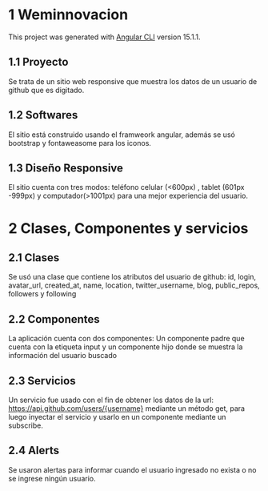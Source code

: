 # 1 Weminnovacion

This project was generated with [Angular CLI](https://github.com/angular/angular-cli) version 15.1.1.

## 1.1 Proyecto
Se trata de un sitio web responsive que muestra los datos de un usuario de github que es digitado.

## 1.2 Softwares
El sitio está construido usando el framweork angular, además se usó bootstrap y fontaweasome para los iconos.

## 1.3 Diseño Responsive
El sitio cuenta con tres modos: teléfono celular (<600px) , tablet (601px -999px) y computador(>1001px) para una mejor experiencia del usuario.

# 2 Clases, Componentes y servicios

## 2.1 Clases
Se usó una clase que contiene los atributos del usuario de github: id, login, avatar_url, created_at, name, location, twitter_username, blog, public_repos, followers y following

## 2.2 Componentes
La aplicación cuenta con dos componentes: Un componente padre que cuenta con la etiqueta input y un componente hijo donde se muestra la información del usuario buscado

## 2.3 Servicios
Un servicio fue usado con el fin de obtener los datos de la url: https://api.github.com/users/{username} mediante un método get, para luego inyectar el servicio y usarlo en un componente mediante un subscribe.

## 2.4 Alerts 
Se usaron alertas para informar cuando el usuario ingresado no exista o no se ingrese ningún usuario.

